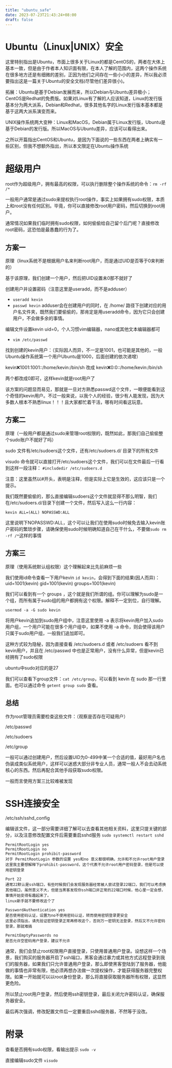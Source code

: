 ```yaml
---
title: "ubuntu_safe"
date: 2023-07-23T21:43:24+08:00
draft: false
---
```

# Ubuntu（Linux|UNIX）安全

这里特别指出是Ubuntu，市面上很多关于Linux的都是CentOS的，两者在大体上基本一致，但是由于作者本人知识面有限，在本人了解的范围内，这两个操作系统在很多地方还是有细微的差别，正因为他们之间存在一些小小的差异，所以我必须要指出这是一篇关于Ubuntu的安全文档(尽管他们差异很小)。

拓展：Ubuntu是基于Debian发展而来，所以Debian与Ubuntu差异极小；CentOS是Redhat的免费版。如果对Linux有了解的人应该知道，Linux的发行版基本分为两大派系，Debian和Redhat，很多其他名字的Linux发行版本基本都是基于这两大派系演变而来。

UNIX操作系统两大变种：Linux和MacOS，Debian属于Linux发行版，Ubuntu是基于Debian的发行版。所以MacOS与Ubuntu差异，应该可以看得出来。

之所以开篇指出CentOS和Ubuntu，是因为下面说的一些东西在两者上确实有一些区别，但我不想额外指出，所以本文限定在Ubuntu操作系统

# 超级用户
root作为超级用户，拥有最高的权限，可以执行删除整个操作系统的命令：`rm -rf /*`

一般用户通常是通过sudo来提权执行root操作，事实上如果拥有sudo权限，本质上和root没有任何区别。毕竟，你可以直接修改root用户密码，然后切换到root用户。

通常情况如果我们临时拥有sudo权限，如何偷偷给自己留个后门呢？直接修改root密码，这恐怕是最愚蠢的行为了。

## 方案一
原理（linux系统不是根据用户名来判断root用户，而是通过UID是否等于0来判断的）

基于该原理，我们创建一个用户，然后把UID设置未0那不就好了

创建用户并设置密码（注意这里是useradd，而不是adduser）
* `useradd kevin`
* `passwd kevin`
adduser会在创建用户的同时，在 /home/ 路径下创建对应的用户名文件夹，既然我们要偷偷的，那肯定是用useradd命令，因为它只会创建用户，不会做多余的事情。

编辑文件设置kevin uid=0，个人习惯vim编辑器，nano或其他文本编辑器都可
* `vim /etc/passwd`

找到创建的kevin用户：（实际因人而异，不一定是1001，也可能是其他的，一般Ubuntu操作系统第一个用户Ubuntu是1000，后面创建的依次递增）

kevin:x:1001:1001::/home/kevin:/bin/sh 改成 kevin:x:0:0::/home/kevin:/bin/sh

两个都改成0即可，这样kevin就是root用户了

该方案的问题显而易见，那就是一旦对方熟悉passwd这个文件，一眼便能看到这个奇怪的kevin用户。不过一般来说，以我个人的经验，很少有人能发现，因为大多数人根本不熟悉linux！！！且大家都忙着干活，哪有时间看这玩意。

## 方案二
原理（一般用户都是通过sudo来管理root权限的，既然如此，那我们自己偷偷整个sudo账户不就好了吗）

sudo 文件有/etc/sudoers这个文件，还有/etc/sudoers.d/ 目录下的所有文件

visudo 命令就可以直接打开/etc/sudoers这个文件，我们可以在文件最后一行看到这样一段注释：
`#includedir /etc/sudoers.d`

注意：这里虽然以#开头，表明是注释，但是实际上它是生效的，这应该只是一个提示。

我们既然要偷偷的，那么直接编辑sudoers这个文件就显得不那么明智，我们在/etc/sudoers.d/目录下创建一个文件，然后写入这么一行内容：

`kevin ALL=(ALL) NOPASSWD:ALL`

这里说明下NOPASSWD:ALL，这个可以让我们在使用sudo时候免去输入kevin账户密码的繁琐步骤，请确保使用sudo时候明确知道自己在干什么，不要做`sudo rm -rf /*`这样的事情

## 方案三
原理（使用系统默认组权限）这个理解起来比先前麻烦一些

我们使用id命令查看一下用户kevin `id kevin`，会得到下面的结果(因人而异)：uid=1001(kevin) gid=1001(kevin) groups=1001(kevin)

我们可以看到有一个 groups ，这个就是我们所谓的组。你可以理解为sudo是一个组，而所有属于sudo组的用户都拥有这个权限。解释不一定到位，自行理解。

`usermod -a -G sudo kevin`

将用户kevin追加到sudo用户组中，注意这里使用 -a 表示将kevin用户加入sudo用户组，一个用户可能在很多个用户组中，如果不使用 -a 命令，则会使得该用户只属于sudo用户组，一般我们追加即可。

这种方式较为隐秘，因为直接查看 /etc/sudoers.d 或者 /etc/sudoers 看不到kevin用户，并且在 /etc/passwd 中也是正常用户，没有什么异常，但是kevin已经拥有了sudo权限

ubuntu中sudo对应的是27

我们可以查看下group文件：`cat /etc/group`，可以看到 kevin 在 sudo 那一行里面。也可以通过命令 `getent group sudo` 查看。

## 总结
作为root管理员需要检查这些文件：（观察是否存在可疑用户）

/etc/passwd

/etc/sudoers

/etc/group

一般可以通过创建用户，然后设置UID为0-499中某一个合适的值，最好用户名也伪装成类似系统用户，这样可以迷惑大部分非专业人员，通常一般人不会去动系统核心的东西。然后再配合其他手段获取sudo权限。

一般而言使用方案三比较难被发现


# SSH连接安全
/etc/ssh/sshd_config

编辑该文件，这一部分需要详细了解可以去查看其他相关资料，这里只提关键的部分，以及注意修改配置文件后需要重启sshd服务 `sudo systemctl restart sshd`

```
PermitRootLogin yes
PermitRootLogin no
PermitRootLogin prohibit-password
对于 PermitRootLogin 参数的设置 yes和no 意义都很明确，允许和不允许root用户登录
这里我主要想解释下prohibit-password，这个代表不允许root用户密码登录，但是可以使用密钥登录

Port 22
通常22默认是ssh端口，有些时候我们会发现服务器经常被人尝试登录22端口，我们可以考虑换其他端口，虽然意义不大，但是当黑客发现你ssh端口非正常的22端口时候，他心里一定会想，事情开始变得有趣起来了。
linux新手就不要修改这个了

PasswordAuthentication yes
是否使用密码认证，设置为no不使用密码认证，转而使用密钥登录更安全
这里必须指出，请先验证密钥登录正常再修改这个，否则万一密钥无法登录，然后又不允许密码登录，那就难搞

PermitEmptyPasswords no
是否允许空密码用户登录，建议不允许
```

通常，我们会禁止root权限用户直接登录，只使用普通用户登录。设想这样一个场景，我们购买的服务器开启了ssh端口，黑客会通过暴力或其他方式远程登录到我们的服务器，如果我们只允许普通用户登录，那么即使黑客登陆到了服务器，他能做的事情也非常有限，他必须再想办法做一次提权操作，才能获得服务器完整权限。如果一开始就可以以root身份登录，那么将直接获取服务器所有权限，这显然更危险。

所以禁止root用户登录，然后使用ssh密钥登录，最后关闭允许密码认证，确保服务器安全。

最后再次强调，修改配置文件后一定要重启sshd服务器，不然等于没改。


# 附录

查看是否拥有sudo权限，看输出提示 `sudo -v`

直接编辑sudo文件 `visudo`
